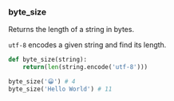 ### byte_size

Returns the length of a string in bytes.

`utf-8` encodes a given string and find its length.

```python
def byte_size(string):
    return(len(string.encode('utf-8')))
```

```python
byte_size('😀') # 4
byte_size('Hello World') # 11
```
